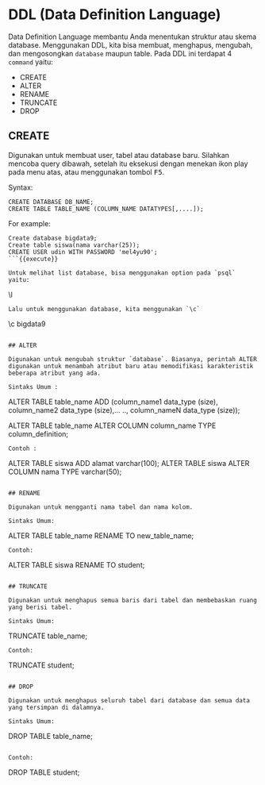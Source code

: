 # DDL (Data Definition Language)

Data Definition Language membantu Anda menentukan struktur atau skema database. Menggunakan DDL, kita bisa membuat, menghapus, mengubah, dan mengosongkan `database` maupun table. Pada DDL ini terdapat 4 `command` yaitu:
- CREATE
- ALTER
- RENAME
- TRUNCATE
- DROP

## CREATE

Digunakan untuk membuat user, tabel atau database baru. Silahkan mencoba query dibawah, setelah itu eksekusi dengan menekan ikon play pada menu atas, atau menggunakan tombol <kbd>F5</kbd>.

Syntax:

```
CREATE DATABASE DB_NAME;
CREATE TABLE TABLE_NAME (COLUMN_NAME DATATYPES[,....]);
``` 

For example:

```
Create database bigdata9;
Create table siswa(nama varchar(25));
CREATE USER udin WITH PASSWORD 'mel4yu90';
```{{execute}}

Untuk melihat list database, bisa menggunakan option pada `psql` yaitu:
```
\l
```{{execute}}
Lalu untuk menggunakan database, kita menggunakan `\c`
```
\c bigdata9
```{{execute}}

## ALTER

Digunakan untuk mengubah struktur `database`. Biasanya, perintah ALTER digunakan untuk menambah atribut baru atau memodifikasi karakteristik beberapa atribut yang ada. 

Sintaks Umum :
```
ALTER TABLE table_name ADD (column_name1 data_type (size), column_name2 data_type (size),… .., column_nameN data_type (size));

ALTER TABLE table_name ALTER COLUMN column_name TYPE column_definition;

```
Contoh :
```
ALTER TABLE siswa ADD alamat varchar(100);
ALTER TABLE siswa ALTER COLUMN nama TYPE varchar(50);
```{{execute}}

## RENAME

Digunakan untuk mengganti nama tabel dan nama kolom.

Sintaks Umum:
```
ALTER TABLE table_name
  RENAME TO new_table_name;
```
Contoh:
```
ALTER TABLE siswa RENAME TO student;
```{{execute}}

## TRUNCATE

Digunakan untuk menghapus semua baris dari tabel dan membebaskan ruang yang berisi tabel.

Sintaks Umum:
```
TRUNCATE table_name;
```
Contoh:
```
TRUNCATE student;
```{{execute}}

## DROP

Digunakan untuk menghapus seluruh tabel dari database dan semua data yang tersimpan di dalamnya.

Sintaks Umum:
```
DROP TABLE table_name;
```

Contoh:

```
DROP TABLE student;
```{{execute}}